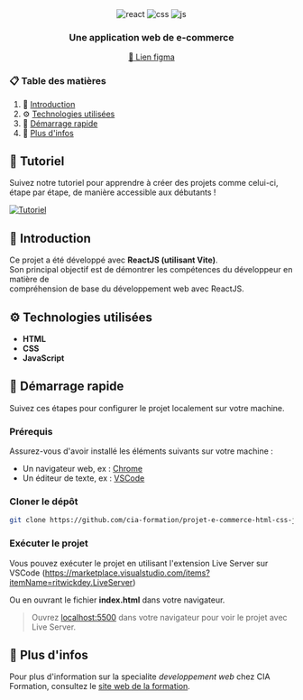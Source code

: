 <div align="center">
  <div align="center">
    <img src="https://img.shields.io/badge/-html-black?style=for-the-badge&logoColor=white&logo=html5&color=orange" alt="react" />
    <img src="https://img.shields.io/badge/-css-black?style=for-the-badge&logoColor=white&logo=css3&color=blue" alt="css" />
    <img src="https://img.shields.io/badge/-javascript-black?style=for-the-badge&logoColor=white&logo=javascript&color=yellow" alt="js" />
  </div>
  <h3 align="center">Une application web de e-commerce</h3>
  <a align="center" href='https://www.figma.com/design/Rd3Lk6V9Ch4ez6L3WPM2BR/CRUD-Produits-%2B-Frontend?node-id=102-7257&t=WRKOXXOJlMpz8Qe9-0'>🎨 Lien figma</a>
</div>

### 📋 Table des matières

1. 🤖 [Introduction](#introduction)
2. ⚙️ [Technologies utilisées](#tech-stack)
3. 🤸 [Démarrage rapide](#quick-start)
4. 🚀 [Plus d'infos](#more)

## 🚨 Tutoriel

Suivez notre tutoriel pour apprendre à créer des projets comme celui-ci, étape par étape, de manière accessible aux débutants !

[![Tutoriel](https://github.com/sujatagunale/EasyRead/assets/151519281/1736fca5-a031-4854-8c09-bc110e3bc16d)](#)

## 🤖 Introduction  

Ce projet a été développé avec **ReactJS (utilisant Vite)**.  
Son principal objectif est de démontrer les compétences du développeur en matière de  
compréhension de base du développement web avec ReactJS.

## ⚙️ Technologies utilisées

- **HTML**
- **CSS**
- **JavaScript**

## 🤸 Démarrage rapide

Suivez ces étapes pour configurer le projet localement sur votre machine.  

### **Prérequis**

Assurez-vous d'avoir installé les éléments suivants sur votre machine :

- Un navigateur web, ex : [Chrome](https://www.google.com/intl/fr/chrome/)  
- Un éditeur de texte, ex : [VSCode](https://code.visualstudio.com/)  

### **Cloner le dépôt**  

```bash
git clone https://github.com/cia-formation/projet-e-commerce-html-css-js.git
```

### **Exécuter le projet**

Vous pouvez exécuter le projet en utilisant l'extension Live Server sur VSCode (<https://marketplace.visualstudio.com/items?itemName=ritwickdey.LiveServer>)

Ou en ouvrant le fichier **index.html** dans votre navigateur.

> Ouvrez [localhost:5500](http://localhost:5500) dans votre navigateur pour voir le projet avec Live Server.

## 🚀 Plus d'infos

Pour plus d'information sur la specialite *developpement web* chez CIA Formation, consultez le [site web de la formation](https://cia-formation.com/formations/formation-dqp/dqp-developpement-d-applications-web).
